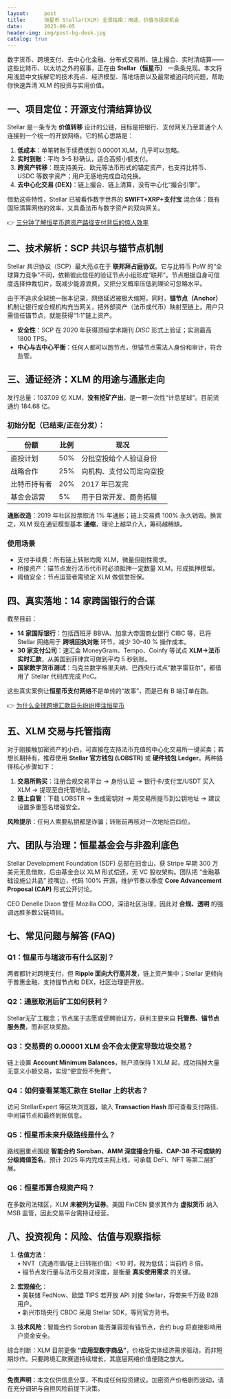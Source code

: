 ```yaml
---
layout:     post
title:      恒星币 Stellar(XLM) 全景指南：用途、价值与投资机会
date:       2025-09-05
header-img: img/post-bg-desk.jpg
catalog: true
---
```


数字货币、跨境支付、去中心化金融、分布式交易所、链上撮合、实时清结算——这些比特币、以太坊之外的叙事，正在由 **Stellar（恒星币）** 一条条兑现。本文将用浅显中文拆解它的技术亮点、经济模型、落地场景以及最常被追问的问题，帮助你快速弄清 XLM 的投资与实用价值。

## 一、项目定位：开源支付清结算协议

Stellar 是一条专为 **价值转移** 设计的公链，目标是把银行、支付网关乃至普通个人连接到一个统一的开放网络。它的核心思路是：

1. **低成本**：单笔转账手续费低到 0.00001 XLM，几乎可以忽略。  
2. **实时到账**：平均 3–5 秒确认，适合高频小额支付。  
3. **跨资产转移**：既支持美元、欧元等法币形式的锚定资产，也支持比特币、USDC 等数字资产；用户无感地完成自动兑换。  
4. **去中心化交易 (DEX)**：链上撮合、链上清算，没有中心化“撮合引擎”。  

借助这些特性，Stellar 已被看作数字世界的 **SWIFT+XRP+支付宝** 混合体：既有国际清算网络的效率，又具备法币与数字资产的双向网关。

👉 [三分钟了解恒星币跨资产路径支付背后的惊人效率](https://okxdog.com/)

## 二、技术解析：SCP 共识与锚节点机制

Stellar 共识协议（SCP）最大亮点在于 **联邦拜占庭协议**。它与比特币 PoW 的“全球算力竞争”不同，依赖彼此信任的验证节点小组形成“联邦”。节点根据自身可信度选择仲裁切片，既减少能源浪费，又把分叉概率压低到理论可忽略水平。

由于不追求全球统一账本记录，网络延迟被极大缩短。同时，**锚节点（Anchor）** 机制让银行或合规机构充当网关，把外部资产（法币或代币）映射至链上。用户只需信任锚节点，就能获得“1:1”链上资产。

- **安全性**：SCP 在 2020 年获得顶级学术期刊 *DISC* 形式上验证；实测最高 1800 TPS。  
- **中心与去中心平衡**：任何人都可以跑节点，但锚节点需法人身份和审计，符合监管。  

## 三、通证经济：XLM 的用途与通胀走向

发行总量：1037.09 亿 XLM，**没有挖矿产出**，是一颗一次性“计息星球”。目前流通约 184.68 亿。

### 初始分配（已结束/正在分发）：

| 份额 | 比例 | 现况 |
|---|---|---|
| 直投计划 | 50% | 分批空投给个人验证身份 |
| 战略合作 | 25% | 向机构、支付公司定向空投 |
| 比特币持有者 | 20% | 2017 年已发完 |
| 基金会运营 | 5% | 用于日常开发、商务拓展 |

**通胀改造**：2019 年社区投票取消 1% 年通胀；链上交易费 100% 永久销毁。换言之，XLM 现在通证模型基本 **通缩**，理论上越早介入，筹码越稀缺。

### 使用场景

- 支付手续费：所有链上转账均需 XLM，微量但刚性需求。  
- 桥接资产：锚节点发行法币代币时必须抵押一定数量 XLM，形成抵押模型。  
- 阈值安全：节点运营者需锁定 XLM 做信誉担保。  

## 四、真实落地：14 家跨国银行的合谋

截至目前：

- **14 家国际银行**：包括西班牙 BBVA、加拿大帝国商业银行 CIBC 等，已将 Stellar 网络用于 **跨境回执对账** 环节，减少 30–40 % 操作成本。  
- **30 家支付公司**：速汇金 MoneyGram、Tempo、Coinfy 等试点 **XLM→法币实时汇款**，从美国到菲律宾可做到平均 5 秒到账。  
- **国家数字货币测试**：乌克兰数字格里夫纳、巴西央行试点“数字雷亚尔”，都借用了 Stellar 代码库完成 PoC。  

这些真实案例让**恒星币支付网络**不是单纯的“故事”，而是已有 B 端订单在跑。

👉 [为什么全球跨境汇款巨头纷纷押注恒星币](https://okxdog.com/)

## 五、XLM 交易与托管指南

对于刚接触加密资产的小白，可直接在支持法币充值的中心化交易所一键买卖；若想长期持有，推荐使用 **Stellar 官方钱包 (LOBSTR)** 或 **硬件钱包 Ledger**。两种路径核心步骤如下：

1. **交易所购买**：注册合规交易平台 → 身份认证 → 银行卡/支付宝/USDT 买入 XLM → 提现至自托管地址。  
2. **链上自管**：下载 LOBSTR → 生成密钥对 → 用交易所提币到公钥地址 → 建议设置多重签名增强安全。  

**风险提示**：任何人索要私钥都是诈骗；转账前再核对一次地址后四位。

## 六、团队与治理：恒星基金会与非盈利底色

Stellar Development Foundation (SDF) 总部在旧金山，获 Stripe 早期 300 万美元无息借款，后由基金会以 XLM 形式偿还，无 VC 股权架构。团队把 “金融基础设施公共品” 挂嘴边，代码 100% 开源，维护节奏以季度 **Core Advancement Proposal (CAP)** 形式公开讨论。

CEO Denelle Dixon 曾任 Mozilla COO，深谙社区治理，因此对 **合规、透明** 的强调远胜多数公链项目。

## 七、常见问题与解答 (FAQ)

### Q1：恒星币与瑞波币有什么区别？

两者都针对跨境支付，但 **Ripple 面向大行高并发**，链上资产集中；Stellar 更倾向于普惠金融，支持锚节点和 DEX，社区治理更开放。

### Q2：通胀取消后矿工如何获利？

Stellar无矿工概念；节点属于志愿或受聘验证方，获利主要来自 **托管费、锚节点服务费**，而非区块奖励。

### Q3：交易费的 0.00001 XLM 会不会太便宜导致垃圾交易？

链上设置 **Account Minimum Balances**，账户须保持 1 XLM 起，成功挡掉大量无意义小额交易，实现“便宜但不免费”。

### Q4：如何查看某笔汇款在 Stellar 上的状态？

访问 StellarExpert 等区块浏览器，输入 **Transaction Hash** 即可查看支付路径、中间锚节点和最终到账信息。

### Q5：恒星币未来升级路线是什么？

路线圈重点围绕 **智能合约 Soroban、AMM 深度撮合升级、CAP-38 不可或缺的分级阈值签名**，预计 2025 年内完成主网上线，可承载 DeFi、NFT 等第二层扩展。

### Q6：恒星币算合规资产吗？

在多数司法辖区，XLM **未被列为证券**。美国 FinCEN 要求其作为 **虚拟货币** 纳入 MSB 监管，因此交易平台需持证经营。

## 八、投资视角：风险、估值与观察指标

1. **估值方法**：  
   • NVT（流通市值/链上日转账价值）<10 时，视为低估；当前约 8 倍。  
   • 锚节点发行量与法币交易对深度，是衡量 **真实使用需求** 的关键。  

2. **宏观催化**：  
   • 美联储 FedNow、欧盟 TIPS 若开放 API 对接 Stellar，将带来千万级 B2B 用户。  
   • 新兴市场央行 CBDC 采用 Stellar SDK，等同官方背书。  

3. **技术风险**：智能合约 Soroban 能否兼容现有锚节点，合约 bug 将直接影响用户资金安全。

综合判断：XLM 目前更像 **“应用型数字商品”**，价格受实体经济需求驱动，而非短期炒作。只要跨境汇款赛道持续增长，其底层网络价值便随之放大。

---

**免责声明**：本文仅供信息分享，不构成任何投资建议。加密资产价格剧烈波动，请在充分调研与自担风险前提下决策。